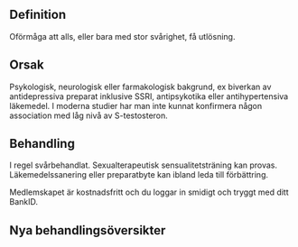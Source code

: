 ## Definition

Oförmåga att alls, eller bara med stor svårighet, få utlösning.

## Orsak

Psykologisk, neurologisk eller farmakologisk bakgrund, ex biverkan av antidepressiva preparat inklusive SSRI, antipsykotika eller antihypertensiva läkemedel. I moderna studier har man inte kunnat konfirmera någon association med låg nivå av S-testosteron.

## Behandling

I regel svårbehandlat. Sexualterapeutisk sensualitetsträning kan provas. Läkemedelssanering eller preparatbyte kan ibland leda till förbättring.


Medlemskapet är kostnadsfritt och du loggar in smidigt och tryggt med ditt BankID.

## Nya behandlingsöversikter

